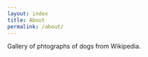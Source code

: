 ```yaml
---
layout: index
title: About
permalink: /about/
---
```


Gallery of phtographs of dogs from Wikipedia.